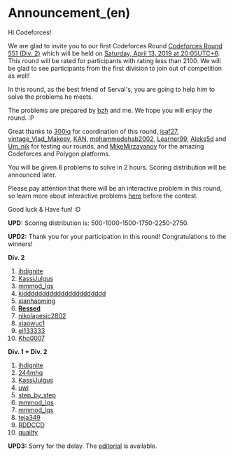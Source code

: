 # Announcement_(en)

Hi Codeforces! 

We are glad to invite you to our first Codeforces Round [Codeforces Round 551 (Div. 2)](https://codeforces.com/contest/1153 "Codeforces Round 551 (Div. 2)") which will be held on [Saturday, April 13, 2019 at 20:05UTC+6](https://codeforces.com/https://www.timeanddate.com/worldclock/fixedtime.html?day=13&month=4&year=2019&hour=17&min=5&sec=0&p1=166). This round will be rated for participants with rating less than 2100. We will be glad to see participants from the first division to join out of competition as well! 

In this round, as the best friend of Serval's, you are going to help him to solve the problems he meets. 

The problems are prepared by [bzh](https://codeforces.com/profile/bzh "Master bzh") and me. We hope you will enjoy the round. :P

Great thanks to [300iq](https://codeforces.com/profile/300iq "International Grandmaster 300iq") for coordination of this round, [isaf27](https://codeforces.com/profile/isaf27 "International Grandmaster isaf27"), [vintage_Vlad_Makeev](https://codeforces.com/profile/vintage_Vlad_Makeev "Grandmaster vintage_Vlad_Makeev"), [KAN](https://codeforces.com/profile/KAN "Grandmaster KAN"), [mohammedehab2002](https://codeforces.com/profile/mohammedehab2002 "Master mohammedehab2002"), [Learner99](https://codeforces.com/profile/Learner99 "Candidate Master Learner99"), [Aleks5d](https://codeforces.com/profile/Aleks5d "Master Aleks5d") and [Um_nik](https://codeforces.com/profile/Um_nik "Legendary Grandmaster Um_nik") for testing our rounds, and [MikeMirzayanov](https://codeforces.com/profile/MikeMirzayanov "Headquarters, MikeMirzayanov") for the amazing Codeforces and Polygon platforms.

You will be given 6 problems to solve in 2 hours. Scoring distribution will be announced later.

Please pay attention that there will be an interactive problem in this round, so learn more about interactive problems [here](https://codeforces.com/blog/entry/45307) before the contest. 

Good luck & Have fun! :D

**UPD:** Scoring distribution is: 500-1000-1500-1750-2250-2750.

**UPD2:** Thank you for your participation in this round! Congratulations to the winners!

**Div. 2**

 1. [ihdignite](https://codeforces.com/profile/ihdignite "Newbie ihdignite")
2. [KassiJulgus](https://codeforces.com/profile/KassiJulgus "Candidate Master KassiJulgus")
3. [mmmod_Iqs](https://codeforces.com/profile/mmmod_Iqs "Unrated, mmmod_Iqs")
4. [kidddddddddddddddddddddd](https://codeforces.com/profile/kidddddddddddddddddddddd "Candidate Master kidddddddddddddddddddddd")
5. [xianhaoming](https://codeforces.com/profile/xianhaoming "Candidate Master xianhaoming")
6. [__Ressed__](https://codeforces.com/profile/__Ressed__ "Candidate Master __Ressed__")
7. [nikolapesic2802](https://codeforces.com/profile/nikolapesic2802 "Candidate Master nikolapesic2802")
8. [xiaowuc1](https://codeforces.com/profile/xiaowuc1 "Candidate Master xiaowuc1")
9. [ei133333](https://codeforces.com/profile/ei133333 "Candidate Master ei133333")
10. [Kho0007](https://codeforces.com/profile/Kho0007 "Candidate Master Kho0007")

**Div. 1 + Div. 2**

 1. [ihdignite](https://codeforces.com/profile/ihdignite "Newbie ihdignite")
2. [244mhq](https://codeforces.com/profile/244mhq "Grandmaster 244mhq")
3. [KassiJulgus](https://codeforces.com/profile/KassiJulgus "Candidate Master KassiJulgus")
4. [uwi](https://codeforces.com/profile/uwi "International Grandmaster uwi")
5. [step_by_step](https://codeforces.com/profile/step_by_step "International Grandmaster step_by_step")
6. [mmmod_Iqs](https://codeforces.com/profile/mmmod_Iqs "Unrated, mmmod_Iqs")
7. [mmmod_lqs](https://codeforces.com/profile/mmmod_lqs "Master mmmod_lqs")
8. [teja349](https://codeforces.com/profile/teja349 "International Master teja349")
9. [RDDCCD](https://codeforces.com/profile/RDDCCD "Grandmaster RDDCCD")
10. [quailty](https://codeforces.com/profile/quailty "Grandmaster quailty")

**UPD3:** Sorry for the delay. The [editorial](Editorial_(en).md) is available.

